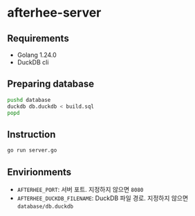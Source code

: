 # afterhee-server

## Requirements

- Golang 1.24.0
- DuckDB cli

## Preparing database

```sh
pushd database
duckdb db.duckdb < build.sql
popd
```

## Instruction

```sh
go run server.go
```

## Envirionments

- `AFTERHEE_PORT`: 서버 포트. 지정하지 않으면 `8080`
- `AFTERHEE_DUCKDB_FILENAME`: DuckDB 파일 경로. 지정하지 않으면 `database/db.duckdb`
